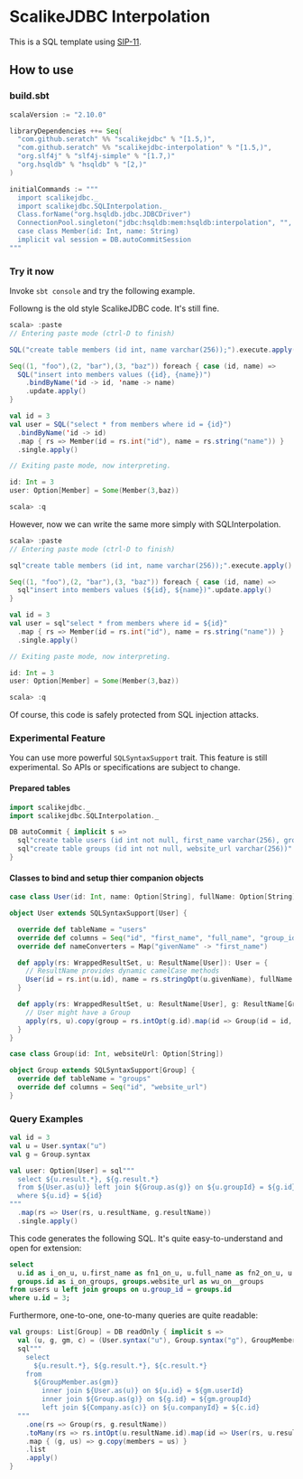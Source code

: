 # ScalikeJDBC Interpolation

This is a SQL template using [SIP-11](http://docs.scala-lang.org/sips/pending/string-interpolation.html).

## How to use

### build.sbt

```scala
scalaVersion := "2.10.0"

libraryDependencies ++= Seq(
  "com.github.seratch" %% "scalikejdbc" % "[1.5,)",
  "com.github.seratch" %% "scalikejdbc-interpolation" % "[1.5,)",
  "org.slf4j" % "slf4j-simple" % "[1.7,)"
  "org.hsqldb" % "hsqldb" % "[2,)"
)

initialCommands := """
  import scalikejdbc._
  import scalikejdbc.SQLInterpolation._
  Class.forName("org.hsqldb.jdbc.JDBCDriver")
  ConnectionPool.singleton("jdbc:hsqldb:mem:hsqldb:interpolation", "", "")
  case class Member(id: Int, name: String)
  implicit val session = DB.autoCommitSession
"""
```

### Try it now

Invoke `sbt console` and try the following example.

Followng is the old style ScalikeJDBC code. It's still fine.

```scala
scala> :paste
// Entering paste mode (ctrl-D to finish)

SQL("create table members (id int, name varchar(256));").execute.apply()

Seq((1, "foo"),(2, "bar"),(3, "baz")) foreach { case (id, name) =>
  SQL("insert into members values ({id}, {name})")
    .bindByName('id -> id, 'name -> name)
    .update.apply()
}

val id = 3
val user = SQL("select * from members where id = {id}")
  .bindByName('id -> id)
  .map { rs => Member(id = rs.int("id"), name = rs.string("name")) }
  .single.apply()

// Exiting paste mode, now interpreting.

id: Int = 3
user: Option[Member] = Some(Member(3,baz))

scala> :q

```

However, now we can write the same more simply with SQLInterpolation.

```scala
scala> :paste
// Entering paste mode (ctrl-D to finish)

sql"create table members (id int, name varchar(256));".execute.apply()

Seq((1, "foo"),(2, "bar"),(3, "baz")) foreach { case (id, name) =>
  sql"insert into members values (${id}, ${name})".update.apply()
}

val id = 3
val user = sql"select * from members where id = ${id}"
  .map { rs => Member(id = rs.int("id"), name = rs.string("name")) }
  .single.apply()

// Exiting paste mode, now interpreting.

id: Int = 3
user: Option[Member] = Some(Member(3,baz))

scala> :q
```

Of course, this code is safely protected from SQL injection attacks. 


### Experimental Feature

You can use more powerful `SQLSyntaxSupport` trait. This feature is still experimental. So APIs or specifications are subject to change.

#### Prepared tables

```scala
import scalikejdbc._
import scalikejdbc.SQLInterpolation._

DB autoCommit { implicit s =>
  sql"create table users (id int not null, first_name varchar(256), group_id int)".execute.apply()
  sql"create table groups (id int not null, website_url varchar(256))".execute.apply()
}
```

#### Classes to bind and setup thier companion objects

```scala
case class User(id: Int, name: Option[String], fullName: Option[String], groupId: Option[Int] = None, group: Option[Group] = None)

object User extends SQLSyntaxSupport[User] {

  override def tableName = "users"
  override def columns = Seq("id", "first_name", "full_name", "group_id")
  override def nameConverters = Map("givenName" -> "first_name")

  def apply(rs: WrappedResultSet, u: ResultName[User]): User = {
    // ResultName provides dynamic camelCase methods
    User(id = rs.int(u.id), name = rs.stringOpt(u.givenName), fullName = rs.stirngOpt(u.fullName), groupId = rs.intOpt(u.groupId))
  }

  def apply(rs: WrappedResultSet, u: ResultName[User], g: ResultName[Group]): User = {
    // User might have a Group
    apply(rs, u).copy(group = rs.intOpt(g.id).map(id => Group(id = id, websiteUrl = rs.stringOpt(g.websiteUrl))))
  }
}

case class Group(id: Int, websiteUrl: Option[String])

object Group extends SQLSyntaxSupport[Group] {
  override def tableName = "groups"
  override def columns = Seq("id", "website_url")
}
```

### Query Examples

```scala
val id = 3
val u = User.syntax("u")
val g = Group.syntax

val user: Option[User] = sql"""
  select ${u.result.*}, ${g.result.*}
  from ${User.as(u)} left join ${Group.as(g)} on ${u.groupId} = ${g.id}
  where ${u.id} = ${id}
"""
  .map(rs => User(rs, u.resultName, g.resultName))
  .single.apply()
```

This code generates the following SQL. It's quite easy-to-understand and open for extension:

```sql
select 
  u.id as i_on_u, u.first_name as fn1_on_u, u.full_name as fn2_on_u, u.group_id as gi_on_u, 
  groups.id as i_on_groups, groups.website_url as wu_on__groups
from users u left join groups on u.group_id = groups.id 
where u.id = 3;
```

Furthermore, one-to-one, one-to-many queries are quite readable:

```scala
val groups: List[Group] = DB readOnly { implicit s =>
  val (u, g, gm, c) = (User.syntax("u"), Group.syntax("g"), GroupMember.syntax("gm"), Company.syntax("c"))
  sql"""
    select
      ${u.result.*}, ${g.result.*}, ${c.result.*}
    from
      ${GroupMember.as(gm)}
        inner join ${User.as(u)} on ${u.id} = ${gm.userId}
        inner join ${Group.as(g)} on ${g.id} = ${gm.groupId}
        left join ${Company.as(c)} on ${u.companyId} = ${c.id}
  """
    .one(rs => Group(rs, g.resultName))
    .toMany(rs => rs.intOpt(u.resultName.id).map(id => User(rs, u.resultName, c.resultName)))
    .map { (g, us) => g.copy(members = us) }
    .list
    .apply()
}
```


